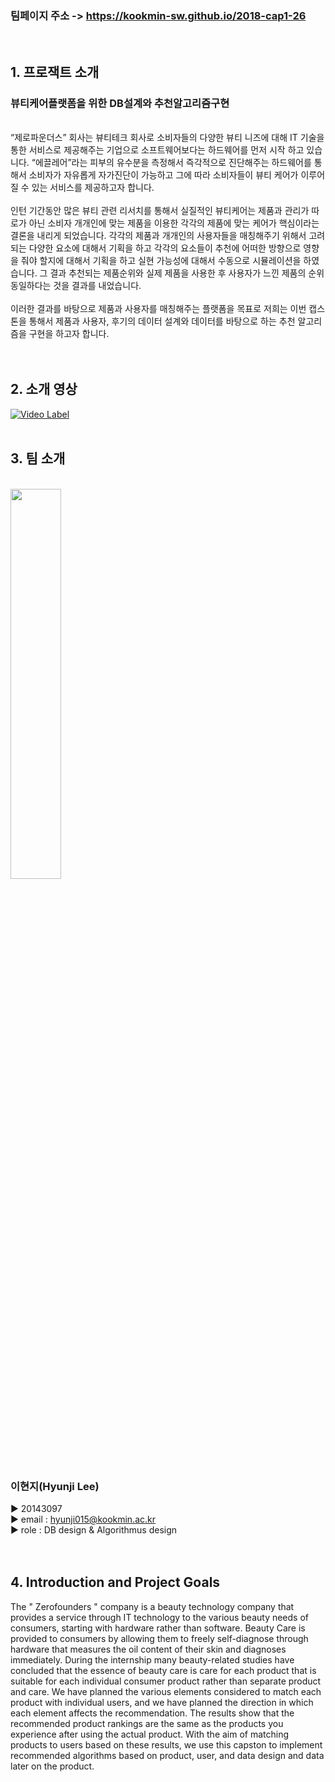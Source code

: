### **팀페이지 주소** -> https://kookmin-sw.github.io/2018-cap1-26
<br>


## 1. 프로잭트 소개

### 뷰티케어플랫폼을 위한 DB설계와 추천알고리즘구현
<br>
“제로파운더스” 회사는 뷰티테크 회사로 소비자들의 다양한 뷰티 니즈에 대해 IT 기술을 통한 서비스로 제공해주는 기업으로 소프트웨어보다는 하드웨어를 먼저 시작 하고 있습니다. “에끌레어”라는 피부의 유수분을 측정해서 즉각적으로 진단해주는 하드웨어를 통해서 소비자가 자유롭게 자가진단이 가능하고 그에 따라 소비자들이 뷰티 케어가 이루어 질 수 있는 서비스를 제공하고자 합니다. <br><br>
인턴 기간동안 많은 뷰티 관련 리서치를 통해서 실질적인 뷰티케어는 제품과 관리가 따로가 아닌 소비자 개개인에 맞는 제품을 이용한 각각의 제품에 맞는 케어가 핵심이라는 결론을 내리게 되었습니다. 각각의 제품과 개개인의 사용자들을 매칭해주기 위해서 고려되는 다양한 요소에 대해서 기획을 하고 각각의 요소들이 추천에 어떠한 방향으로 영향을 줘야 할지에 대해서 기획을 하고 실현 가능성에 대해서 수동으로 시뮬레이션을 하였습니다. 그 결과 추천되는 제품순위와 실제 제품을 사용한 후 사용자가 느낀 제품의 순위 동일하다는 것을 결과를 내었습니다. <br><br>
이러한 결과를 바탕으로 제품과 사용자를 매칭해주는 플랫폼을 목표로 저희는 이번 캡스톤을 통해서 제품과 사용자, 후기의 데이터 설계와 데이터를 바탕으로 하는 추천 알고리즘을 구현을 하고자 합니다.<br>
<br>
<br>

## 2. 소개 영상

[![Video Label](http://img.youtube.com/vi/T35-krjnBb4/0.jpg)](https://youtu.be/T35-krjnBb4)
<br>
<br>

## 3. 팀 소개
<br>
<img src="https://user-images.githubusercontent.com/12287842/38469165-54c8bbf8-3b8b-11e8-9299-d4190c46332d.jpg" width="40%">

### 이현지(Hyunji Lee)

▶ 20143097 <br>
▶ email : hyunji015@kookmin.ac.kr <br>
▶ role : DB design & Algorithmus design <br>
<br>
<br>

## 4. Introduction and Project Goals

The " Zerofounders " company is a beauty technology company that provides a service through IT technology to the various beauty needs of consumers, starting with hardware rather than software. Beauty Care is provided to consumers by allowing them to freely self-diagnose through hardware that measures the oil content of their skin and diagnoses immediately.
During the internship many beauty-related studies have concluded that the essence of beauty care is care for each product that is suitable for each individual consumer product rather than separate product and care. We have planned the various elements considered to match each product with individual users, and we have planned the direction in which each element affects the recommendation. The results show that the recommended product rankings are the same as the products you experience after using the actual product. 
With the aim of matching products to users based on these results, we use this capston to implement recommended algorithms based on product, user, and data design and data later on the product.

